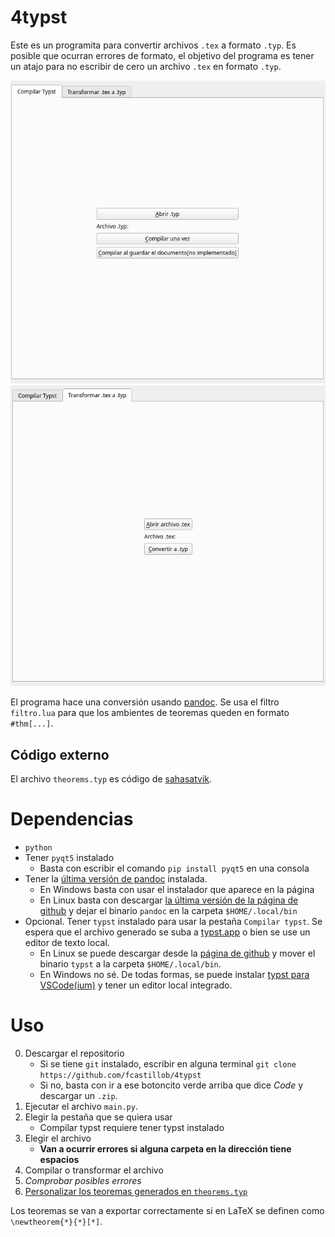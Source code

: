 
# 4typst

Este es un programita para convertir archivos `.tex` a formato `.typ`. Es posible que ocurran errores de formato, el objetivo del programa es tener un atajo para no escribir de cero un archivo `.tex` en formato `.typ`.

![](compilar.png)
![](transformar.png)

El programa hace una conversión usando [pandoc](https://pandoc.org). Se usa el filtro `filtro.lua` para que los ambientes de teoremas queden en formato `#thm[...]`.

## Código externo

El archivo `theorems.typ` es código de [sahasatvik](https://github.com/sahasatvik/typst-theorems).

# Dependencias

- `python`
- Tener `pyqt5` instalado
    - Basta con escribir el comando `pip install pyqt5` en una consola
- Tener la [última versión de pandoc](https://pandoc.org/installing.html) instalada.
    - En Windows basta con usar el instalador que aparece en la página
    - En Linux basta con descargar [la última versión de la página de github](https://github.com/jgm/pandoc/releases) y dejar el binario `pandoc` en la carpeta `$HOME/.local/bin`
- Opcional. Tener `typst` instalado para usar la pestaña `Compilar typst`. Se espera que el archivo generado se suba a [typst.app](https://typst.app) o bien se use un editor de texto local.
    - En Linux se puede descargar desde la [página de github](https://github.com/typst/typst/releases) y mover el binario `typst` a la carpeta `$HOME/.local/bin`.
    - En Windows no sé. De todas formas, se puede instalar [typst para VSCode(ium)](https://marketplace.visualstudio.com/items?itemName=nvarner.typst-lsp) y tener un editor local integrado.

# Uso

0. Descargar el repositorio
    - Si se tiene `git` instalado, escribir en alguna terminal `git clone https://github.com/fcastillob/4typst`
    - Si no, basta con ir a ese botoncito verde arriba que dice *Code* y descargar un `.zip`.
1. Ejecutar el archivo `main.py`.
2. Elegir la pestaña que se quiera usar
    - Compilar typst requiere tener typst instalado
3. Elegir el archivo
    - **Van a ocurrir errores si alguna carpeta en la dirección tiene espacios**
4. Compilar o transformar el archivo
5. *Comprobar posibles errores*
6. [Personalizar los teoremas generados en `theorems.typ`](https://github.com/sahasatvik/typst-theorems)

Los teoremas se van a exportar correctamente si en LaTeX se definen como `\newtheorem{*}{*}[*]`.
